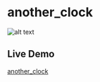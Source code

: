# another_clock

![alt text](https://user-images.githubusercontent.com/15259978/32284200-bf3f2490-bf26-11e7-8072-19891db022a6.png "clock")

## Live Demo

[another_clock](https://leitnerdominik.github.io/another_clock/)